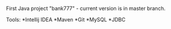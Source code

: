 First Java project "bank777" - current version is in master branch.

Tools: *Intellij IDEA *Maven *Git *MySQL *JDBC
